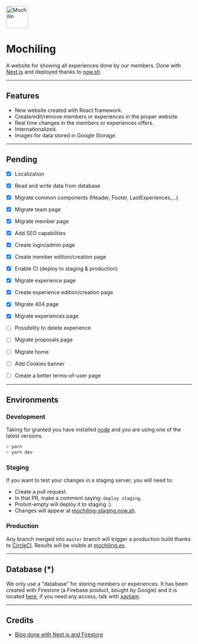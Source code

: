 <img src="https://github.com/mochiling-es/website/blob/master/static/assets/favicon/android-chrome-192x192.png" alt="Mochilin" width=60/>

# Mochiling

A website for showing all experiences done by our members. Done with [Next.js](https://nextjs.org/) and deployed thanks to [now.sh](https://now.sh).

---

## Features

- New website created with React framework.
- Create/edit/remove members or experiences in the proper website.
- Real time changes in the members or experiences offers.
- Internationalized.
- Images for data stored in Google Storage.

---

## Pending

- [x] Localization
- [x] Read and write data from database
- [x] Migrate common components (Header, Footer, LastExperiences,...)
- [x] Migrate team page
- [x] Migrate member page
- [x] Add SEO capabilities
- [x] Create login/admin page
- [x] Create member edition/creation page
- [x] Enable CI (deploy to staging & production)
- [x] Migrate experience page
- [x] Create experience edition/creation page
- [x] Migrate 404 page
- [x] Migrate experiences page
- [ ] Possibility to delete experience
- [ ] Migrate proposals page
- [ ] Migrate home
- [ ] Add Cookies banner
- [ ] Create a better terms-of-user page


---

## Environments

### Development

Taking for granted you have installed [node](http://nodejs.org) and you are using one of the latest versions.

```bash
> yarn
> yarn dev
```

### Staging
If you want to test your changes in a staging server, you will need to:

- Create a pull request.
- In that PR, make a comment saying: `deploy staging`.
- Probot-empty will deploy it to staging :).
- Changes will appear at [mochiling-staging.now.sh](https://mochiling-staging.now.sh).

### Production

Any branch merged into `master` branch will trigger a production build thanks to [CircleCI](https://circleci.com/). Results will be visible at [mochiling.es](https://mochiling.es).

---

## Database (*)

We only use a "database" for storing members or experiences. It has been created with Firestore (a Firebase product, bought by Google) and it is located [here](https://console.firebase.google.com/u/0/project/mochiling-production/database), if you need any access, talk with [xavijam](mailto:xavijam@gmail.com).


---

## Credits

- [Blog done with Next.js and Firestore](https://github.com/suevalov/next-blog-firestore)